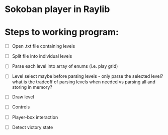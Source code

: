 # Sokoban player in Raylib

# Steps to working program:
- [ ] Open .txt file containing levels
- [ ] Split file into individual levels
- [ ] Parse each level into array of enums (i.e. play grid)
- [ ] Level select
  maybe before parsing levels - only parse the selected level?
  what is the tradeoff of parsing levels when needed vs parsing all and storing in memory?
- [ ] Draw level
- [ ] Controls
- [ ] Player-box interaction
- [ ] Detect victory state

